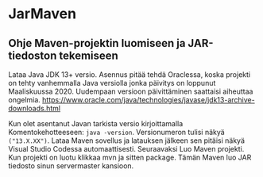 # JarMaven
## Ohje Maven-projektin luomiseen ja JAR-tiedoston tekemiseen

Lataa Java JDK 13+ versio. Asennus pitää tehdä Oraclessa, koska projekti on tehty vanhemmalla Java versiolla jonka päivitys on loppunut Maaliskuussa 2020. Uudempaan versioon päivittäminen saattaisi aiheuttaa ongelmia.
https://www.oracle.com/java/technologies/javase/jdk13-archive-downloads.html

Kun olet asentanut Javan tarkista versio kirjoittamalla Komentokehotteeseen: `java -version`.
Versionumeron tulisi näkyä `("13.X.XX")`.
Lataa Maven sovellus ja latauksen jälkeen sen pitäisi näkyä Visual Studio Codessa automaattisesti.
Seuraavaksi Luo Maven projekti.
Kun projekti on luotu klikkaa mvn ja sitten package. Tämän Maven luo JAR tiedosto sinun servermaster kansioon.

